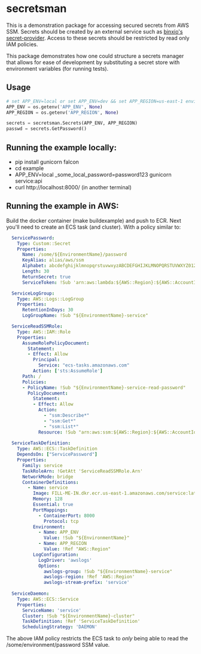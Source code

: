 # secretsman
This is a demonstration package for accessing secured secrets from AWS SSM. Secrets should be created by an external service such as [binxio's secret-provider](https://github.com/binxio/cfn-secret-provider). Access to these secrets should be restricted by read only IAM policies. 

This package demonstrates how one could structure a secrets manager that allows for ease of development by substituting a secret store with environment variables (for running tests).

## Usage 
```python 
# set APP_ENV=local or set APP_ENV=dev && set APP_REGION=us-east-1 environment variables.
APP_ENV = os.getenv('APP_ENV', None)
APP_REGION = os.getenv('APP_REGION', None)

secrets = secretsman.Secrets(APP_ENV, APP_REGION)
passwd = secrets.GetPassword()
```

## Running the example locally:
- pip install gunicorn falcon
- cd example 
- APP_ENV=local _some_local_password=password123 gunicorn service:api
- curl http://localhost:8000/ (in another terminal)

## Running the example in AWS:
Build the docker container (make buildexample) and push to ECR. Next you'll need to create an ECS task (and cluster). 
With a policy similar to:
```YAML
  ServicePassword:
    Type: Custom::Secret
    Properties:
      Name: /some/${EnvironmentName}/password
      KeyAlias: alias/aws/ssm
      Alphabet: abcdefghijklmnopqrstuvwxyzABCDEFGHIJKLMNOPQRSTUVWXYZ0123456789
      Length: 30
      ReturnSecret: true
      ServiceToken: !Sub 'arn:aws:lambda:${AWS::Region}:${AWS::AccountId}:function:binxio-cfn-secret-provider'

  ServiceLogGroup:
    Type: AWS::Logs::LogGroup
    Properties:
      RetentionInDays: 30
      LogGroupName: !Sub "${EnvironmentName}-service"

  ServiceReadSSMRole:
    Type: AWS::IAM::Role
    Properties:
      AssumeRolePolicyDocument:
        Statement:
        - Effect: Allow
          Principal:
            Service: "ecs-tasks.amazonaws.com"
          Action: ['sts:AssumeRole']
      Path: /
      Policies:
      - PolicyName: !Sub "${EnvironmentName}-service-read-password"
        PolicyDocument:
          Statement:
          - Effect: Allow
            Action:
              - "ssm:Describe*"
              - "ssm:Get*"
              - "ssm:List*"
            Resource: !Sub "arn:aws:ssm:${AWS::Region}:${AWS::AccountId}:parameter/some/${EnvironmentName}/password"
  
  ServiceTaskDefinition:
    Type: AWS::ECS::TaskDefinition
    DependsOn: ["ServicePassword"]
    Properties:
      Family: service
      TaskRoleArn: !GetAtt 'ServiceReadSSMRole.Arn'
      NetworkMode: bridge
      ContainerDefinitions:
        - Name: service
          Image: FILL-ME-IN.dkr.ecr.us-east-1.amazonaws.com/service:latest
          Memory: 128
          Essential: true
          PortMappings:
            - ContainerPort: 8000
              Protocol: tcp
          Environment: 
            - Name: APP_ENV
              Value: !Sub "${EnvironmentName}"
            - Name: APP_REGION
              Value: !Ref "AWS::Region"
          LogConfiguration:
            LogDriver: 'awslogs'
            Options:
              awslogs-group: !Sub "${EnvironmentName}-service"
              awslogs-region: !Ref 'AWS::Region'
              awslogs-stream-prefix: 'service'
  
  ServiceDaemon:
    Type: AWS::ECS::Service
    Properties:
      ServiceName: 'service'
      Cluster: !Sub "${EnvironmentName}-cluster"
      TaskDefinition: !Ref 'ServiceTaskDefinition'
      SchedulingStrategy: 'DAEMON'
```

The above IAM policy restricts the ECS task to *only* being able to read the /some/environment/password SSM value. 